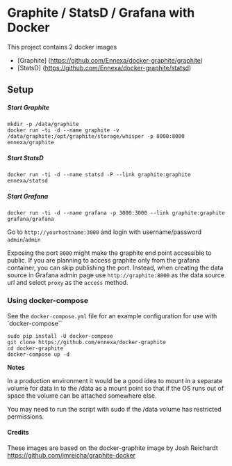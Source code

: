 # Graphite / StatsD / Grafana with Docker

This project contains 2 docker images

- [Graphite] (https://github.com/Ennexa/docker-graphite/graphite)
- [StatsD] (https://github.com/Ennexa/docker-graphite/statsd)

## Setup

##### Start Graphite

    mkdir -p /data/graphite
    docker run -ti -d --name graphite -v /data/graphite:/opt/graphite/storage/whisper -p 8000:8000 ennexa/graphite

##### Start StatsD
    docker run -ti -d --name statsd -P --link graphite:graphite ennexa/statsd

##### Start Grafana

    docker run -ti -d --name grafana -p 3000:3000 --link graphite:graphite grafana/grafana


Go to `http://yourhostname:3000` and login with username/password `admin`/`admin`

Exposing the port `8000` might make the graphite end point accessible to public. If you are planning to access graphite only from
the grafana container, you can skip publishing the port. Instead, when creating the data source in Grafana admin page
use `http://graphite:8000` as the data source url and select `proxy` as the `access` method.

### Using docker-compose

See the `docker-compose.yml` file for an example configuration for use with `docker-compose``

    sudo pip install -U docker-compose
    git clone https://github.com/ennexa/docker-graphite
    cd docker-graphite
    docker-compose up -d

**Notes**

In a production environment it would be a good idea to mount in a separate
volume for data in to the /data as a mount point so that if the OS runs out of
space the volume can be attached somewhere else.

You may need to run the script with sudo if the /data volume has restricted
permissions.

#### Credits

These images are based on the docker-graphite image by Josh Reichardt
https://github.com/jmreicha/graphite-docker